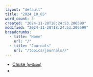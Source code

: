 ```yaml
---
layout: "default"
title: "2024_10_05"
word_count: 3
created: "2024-11-28T18:24:53.206599"
modified: "2024-11-28T18:24:53.206599"
breadcrumbs:
  - title: "Home"
    url: "/"
  - title: "Journals"
    url: "/topics/journals//"
---
```

- [Cause (కారణం)](pages/cause-/)
-